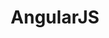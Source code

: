 ---
layout: angularjs
title: AngularJS
svg: angularjs
permalink: /angularjs/
date_updated: "November 28, 2018"
completion_time: 30 Hours
---